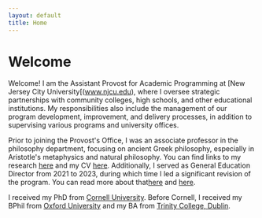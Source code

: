 ```yaml
---
layout: default
title: Home
---
```


# Welcome 

Welcome! I am the Assistant Provost for Academic Programming at [New Jersey City University[(www.njcu.edu), where I oversee strategic partnerships with community colleges, high schools, and other educational institutions. My responsibilities also include the management of our program development, improvement, and delivery processes, in addition to supervising various programs and university offices.

Prior to joining the Provost's Office, I was an associate professor in the philosophy department, focusing on  ancient Greek philosophy, especially in Aristotle's metaphysics and natural philosophy. You can find links to my research [here](research) and my CV [here](CV.pdf). Additionally, I served as General Education Director from 2021 to 2023, during which time I led a significant revision of the program. You can read more about that[here](GE.pdf) and [here](https://www.roi-nj.com/2023/05/03/education/njcu-takes-1st-step-in-recovery-plan-school-making-it-easier-to-obtain-transfer-credits/).

I received my PhD from [Cornell University](http://philosophy.cornell.edu). Before Cornell, I received my BPhil from [Oxford University](https://www.philosophy.ox.ac.uk/home) and my BA from [Trinity College, Dublin](https://www.tcd.ie/Philosophy/). 













